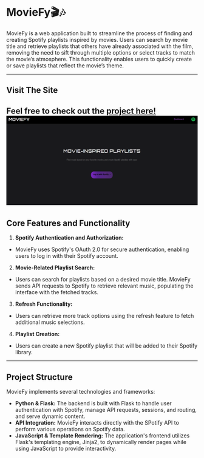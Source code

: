 # MovieFy🎬🎶

MovieFy is a web application built to streamline the process of finding and creating Spotify playlists inspired by movies. Users can search by movie title and retrieve playlists that others have already associated with the film, removing the need to sift through multiple options or select tracks to match the movie’s atmosphere. This functionality enables users to quickly create or save playlists that reflect the movie’s theme.

---

## Visit The Site
Feel free to check out the [project here!](http://moviefy-website-env.eba-m6xae2xi.us-east-1.elasticbeanstalk.com/)
![](frontend/static/images/moviefy_landingpage.png)
---

## Core Features and Functionality
1. **Spotify Authentication and Authorization:**
  - MovieFy uses Spotify's OAuth 2.0 for secure authentication, enabling users to log in with their Spotify account.
2. **Movie-Related Playlist Search:**
  - Users can search for playlists based on a desired movie title. MovieFy sends API requests to Spotify to retrieve relevant music, populating the interface with the fetched tracks.
3. **Refresh Functionality:**
  - Users can retrieve more track options using the refresh feature to fetch additional music selections.
4. **Playlist Creation:**
  - Users can create a new Spotify playlist that will be added to their Spotify library.

---

## Project Structure
MovieFy implements several technologies and frameworks:

- **Python & Flask:** The backend is built with Flask to handle user authentication with Spotify, manage API requests, sessions, and routing, and serve dynamic content.
- **API Integration:** MovieFy interacts directly with the SPotify API to perform various operations on Spotify data.
- **JavaScript & Template Rendering:** The application's frontend utilizes Flask's templating engine, Jinja2, to dynamically render pages while using JavaScript to provide interactivity.


